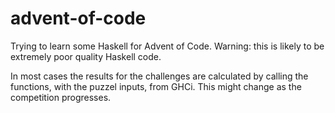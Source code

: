 # advent-of-code

Trying to learn some Haskell for Advent of Code. Warning: this is likely to be extremely poor quality Haskell code.

In most cases the results for the challenges are calculated by calling the functions, with the puzzel inputs, from GHCi. This might change as the competition progresses.